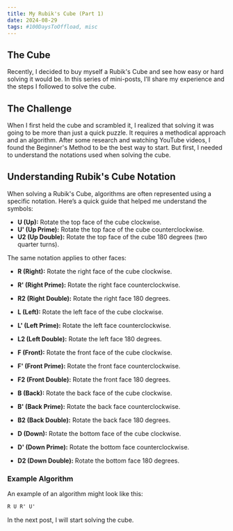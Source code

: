 ```yaml
---
title: My Rubik's Cube (Part 1)
date: 2024-08-29
tags: #100DaysToOffload, misc
---
```


## The Cube

Recently, I decided to buy myself a Rubik's Cube and see how easy or hard solving it would be. In this series of mini-posts, I’ll share my experience and the steps I followed to solve the cube.

## The Challenge

When I first held the cube and scrambled it, I realized that solving it was going to be more than just a quick puzzle. It requires a methodical approach and an algorithm. After some research and watching YouTube videos, I found the Beginner's Method to be the best way to start. But first, I needed to understand the notations used when solving the cube.  

## Understanding Rubik's Cube Notation

When solving a Rubik's Cube, algorithms are often represented using a specific notation. Here’s a quick guide that helped me understand the symbols:

- **U (Up):** Rotate the top face of the cube clockwise.
- **U' (Up Prime):** Rotate the top face of the cube counterclockwise.
- **U2 (Up Double):** Rotate the top face of the cube 180 degrees (two quarter turns).

The same notation applies to other faces:

- **R (Right):** Rotate the right face of the cube clockwise.
- **R' (Right Prime):** Rotate the right face counterclockwise.
- **R2 (Right Double):** Rotate the right face 180 degrees.

- **L (Left):** Rotate the left face of the cube clockwise.
- **L' (Left Prime):** Rotate the left face counterclockwise.
- **L2 (Left Double):** Rotate the left face 180 degrees.

- **F (Front):** Rotate the front face of the cube clockwise.
- **F' (Front Prime):** Rotate the front face counterclockwise.
- **F2 (Front Double):** Rotate the front face 180 degrees.

- **B (Back):** Rotate the back face of the cube clockwise.
- **B' (Back Prime):** Rotate the back face counterclockwise.
- **B2 (Back Double):** Rotate the back face 180 degrees.

- **D (Down):** Rotate the bottom face of the cube clockwise.
- **D' (Down Prime):** Rotate the bottom face counterclockwise.
- **D2 (Down Double):** Rotate the bottom face 180 degrees.

### Example Algorithm

An example of an algorithm might look like this:

```markdown
R U R' U'
```

In the next post, I will start solving the cube.